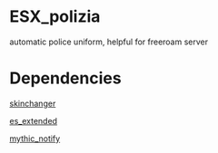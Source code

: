 # ESX_polizia
automatic police uniform, helpful for freeroam server

# Dependencies

[skinchanger](https://github.com/esx-framework/skinchanger)

[es_extended](https://github.com/esx-framework/es_extended)

[mythic_notify](https://github.com/FlawwsX/mythic_notify)
